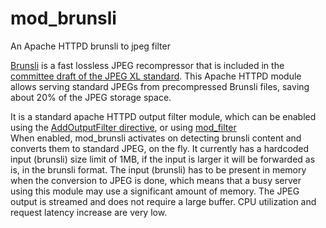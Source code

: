 # mod_brunsli

An Apache HTTPD brunsli to jpeg filter

[Brunsli][] is a fast lossless JPEG recompressor that is included in the
[committee draft of the JPEG XL standard][CD]. This Apache HTTPD module allows serving standard JPEGs from precompressed Brunsli files, saving about 20% of the JPEG storage space.

[Brunsli]: https://github.com/google/brunsli
[CD]: https://arxiv.org/abs/1908.03565

It is a standard apache HTTPD output filter module, which can be enabled using the [AddOutputFilter directive](https://httpd.apache.org/docs/2.4/mod/mod_mime.html#addoutputfilter), or using [mod_filter](https://httpd.apache.org/docs/2.4/mod/mod_filter.html)  
When enabled, mod_brunsli activates on detecting brunsli content and converts them to standard JPEG, on the fly. It currently has a hardcoded input (brunsli) size limit of 1MB, if the input is larger it will be forwarded as is, in the brunsli format. The input (brunsli) has to be present in memory when the conversion to JPEG is done, which means that a busy server using this module may use a significant amount of memory. The JPEG output is streamed and does not require a large buffer. CPU utilization and request latency increase are very low.

